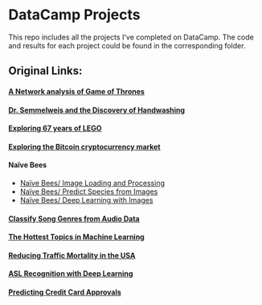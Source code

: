 # DataCamp Projects
This repo includes all the projects I've completed on DataCamp.
The code and results for each project could be found in the corresponding folder.

## Original Links:
#### [A Network analysis of Game of Thrones](https://www.datacamp.com/projects/76)
#### [Dr. Semmelweis and the Discovery of Handwashing](https://www.datacamp.com/projects/20)
#### [Exploring 67 years of LEGO](https://www.datacamp.com/projects/10)
#### [Exploring the Bitcoin cryptocurrency market](https://www.datacamp.com/projects/82)
#### Naïve Bees
* [Naïve Bees/ Image Loading and Processing](https://www.datacamp.com/projects/374)
* [Naïve Bees/ Predict Species from Images](https://www.datacamp.com/projects/412)
* [Naïve Bees/ Deep Learning with Images](https://www.datacamp.com/projects/555)
#### [Classify Song Genres from Audio Data](https://www.datacamp.com/projects/449)
#### [The Hottest Topics in Machine Learning](https://www.datacamp.com/projects/158)
#### [Reducing Traffic Mortality in the USA](https://www.datacamp.com/projects/462)
#### [ASL Recognition with Deep Learning](https://www.datacamp.com/projects/509)
#### [Predicting Credit Card Approvals](https://www.datacamp.com/projects/558)
